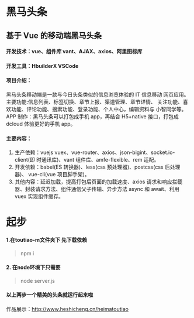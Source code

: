 # 黑马头条
## 基于 Vue 的移动端黑马头条
#### 开发技术：vue、组件库 vant、AJAX、axios、阿里图标库
#### 开发工具：HbuilderX VSCode
#### 项目介绍：
黑马头条移动端是一款与今日头条类似的信息浏览体验的 IT 信息移动
网页应用。 主要功能:信息列表、标签切换、章节上报、渠道管理、章节详情、
关注功能、喜欢功能、评论功能、搜索功能、登录功能、个人中心，编辑资料与
小智同学等。
APP 制作：黑马头条可以打包成手机 app，再结合 H5+native 接口，打包成
dcloud 体验更好的手机 app。
#### 主要内容：
1. 生产依赖：vuejs vuex、vue-router、axios、json-bigint、socket.io-client(即
时通讯库)、vant 组件库、amfe-flexible、rem 适配。
2. 开发依赖：babel(ES 转换器)、less(css 预处理器)、postcss(css 后处理器)、
vue-cli(vue 项目脚手架)。
3. 其他内容：延迟加载，提高打包后页面的加载速度、axios 请求和响应拦截
器、封装请求方法、组件通信父子传输、异步方法 async 和 await、利用 vuex
实现组件缓存。
# 起步
#### 1.在toutiao-m文件夹下 先下载依赖 
> npm i
#### 2. 在node环境下只需要
> node server.js 
#### 以上两步一个精美的头条就运行起来啦

作品展示：http://www.heshicheng.cn/heimatoutiao
